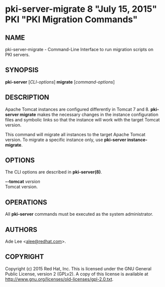 # pki-server-migrate 8 "July 15, 2015" PKI "PKI Migration Commands"

## NAME

pki-server-migrate - Command-Line Interface to run migration scripts on PKI servers.

## SYNOPSIS

**pki-server** [*CLI-options*] **migrate** [*command-options*]

## DESCRIPTION

Apache Tomcat instances are configured differently in Tomcat 7 and 8.
**pki-server migrate** makes the necessary changes in the instance configuration files and symbolic links
so that the instance will work with the target Tomcat version.

This command will migrate all instances to the target Apache Tomcat version.
To migrate a specific instance only, use **pki-server instance-migrate**.

## OPTIONS

The CLI options are described in **pki-server(8)**.

**--tomcat** *version*  
    Tomcat version.

## OPERATIONS

All **pki-server** commands must be executed as the system administrator.

## AUTHORS

Ade Lee &lt;alee@redhat.com&gt;.

## COPYRIGHT

Copyright (c) 2015 Red Hat, Inc.
This is licensed under the GNU General Public License, version 2 (GPLv2).
A copy of this license is available at http://www.gnu.org/licenses/old-licenses/gpl-2.0.txt.
